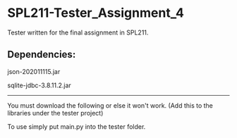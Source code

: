 # SPL211-Tester_Assignment_4
Tester written for the final assignment in SPL211.


Dependencies:
------------------

json-202011115.jar

sqlite-jdbc-3.8.11.2.jar

------------------
You must download the following or else it won't work. (Add this to the libraries under the tester project)

To use simply put main.py into the tester folder.
